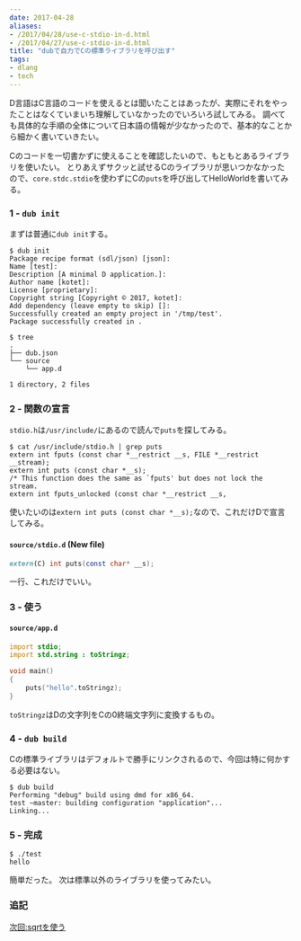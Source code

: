 ```yaml
---
date: 2017-04-28
aliases:
- /2017/04/28/use-c-stdio-in-d.html
- /2017/04/27/use-c-stdio-in-d.html
title: "dubで自力でCの標準ライブラリを呼び出す"
tags:
- dlang
- tech
---
```


D言語はC言語のコードを使えるとは聞いたことはあったが、実際にそれをやったことはなくていまいち理解していなかったのでいろいろ試してみる。
調べても具体的な手順の全体について日本語の情報が少なかったので、基本的なことから細かく書いていきたい。

Cのコードを一切書かずに使えることを確認したいので、もともとあるライブラリを使いたい。
とりあえずサクッと試せるCのライブラリが思いつかなかったので、`core.stdc.stdio`を使わずにCの`puts`を呼び出してHelloWorldを書いてみる。

### 1 - `dub init`

まずは普通に`dub init`する。

```console
$ dub init
Package recipe format (sdl/json) [json]: 
Name [test]: 
Description [A minimal D application.]: 
Author name [kotet]: 
License [proprietary]: 
Copyright string [Copyright © 2017, kotet]: 
Add dependency (leave empty to skip) []: 
Successfully created an empty project in '/tmp/test'.
Package successfully created in .
```

```console
$ tree
.
├── dub.json
└── source
    └── app.d

1 directory, 2 files
```

### 2 - 関数の宣言

`stdio.h`は`/usr/include/`にあるので読んで`puts`を探してみる。

```console
$ cat /usr/include/stdio.h | grep puts
extern int fputs (const char *__restrict __s, FILE *__restrict __stream);
extern int puts (const char *__s);
/* This function does the same as `fputs' but does not lock the stream.
extern int fputs_unlocked (const char *__restrict __s,
```

使いたいのは`extern int puts (const char *__s);`なので、これだけDで宣言してみる。

#### `source/stdio.d` (New file)

```d
extern(C) int puts(const char* __s);
```

一行、これだけでいい。

### 3 - 使う

#### `source/app.d`

```d
import stdio;
import std.string : toStringz;

void main()
{
	puts("hello".toStringz);
}
```

`toStringz`はDの文字列をCの0終端文字列に変換するもの。

### 4 - `dub build`

Cの標準ライブラリはデフォルトで勝手にリンクされるので、今回は特に何かする必要はない。

```console
$ dub build
Performing "debug" build using dmd for x86_64.
test ~master: building configuration "application"...
Linking...
```

### 5 - 完成

```console
$ ./test
hello
```

簡単だった。
次は標準以外のライブラリを使ってみたい。

### 追記

[次回:sqrtを使う](/2017/04/29/use-c-math-in-d.html)